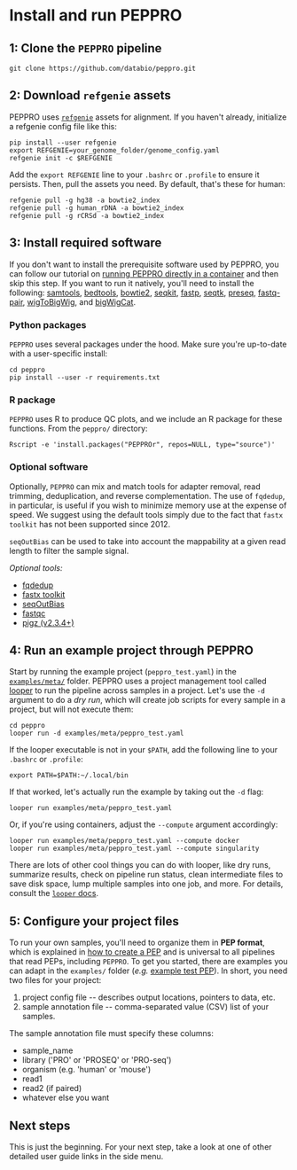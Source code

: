 # Install and run PEPPRO

## 1: Clone the `PEPPRO` pipeline

```
git clone https://github.com/databio/peppro.git
```
## 2: Download `refgenie` assets

PEPPRO uses [`refgenie`](http://refgenie.databio.org/) assets for alignment. If you haven't already, initialize a refgenie config file like this:

```console
pip install --user refgenie
export REFGENIE=your_genome_folder/genome_config.yaml
refgenie init -c $REFGENIE
```

Add the `export REFGENIE` line to your `.bashrc` or `.profile` to ensure it persists. Then, pull the assets you need. By default, that's these for human:

```console
refgenie pull -g hg38 -a bowtie2_index
refgenie pull -g human_rDNA -a bowtie2_index
refgenie pull -g rCRSd -a bowtie2_index
```

## 3: Install required software

If you don't want to install the prerequisite software used by PEPPRO, you can follow our tutorial on [running PEPPRO directly in a container](howto/use_container.md) and then skip this step. If you want to run it natively, you'll need to install the following: [samtools](http://www.htslib.org/), [bedtools](https://bedtools.readthedocs.io/en/latest/content/installation.html), [bowtie2](http://bowtie-bio.sourceforge.net/bowtie2/index.shtml), [seqkit](https://bioinf.shenwei.me/seqkit/), [fastp](https://github.com/OpenGene/fastp), [seqtk](https://github.com/lh3/seqtk), [preseq](http://smithlabresearch.org/software/preseq/), [fastq-pair](https://github.com/linsalrob/fastq-pair.git), [wigToBigWig](http://hgdownload.soe.ucsc.edu/admin/exe/), and [bigWigCat](http://hgdownload.soe.ucsc.edu/admin/exe/).


### Python packages

`PEPPRO` uses several packages under the hood. Make sure you're up-to-date with a user-specific install:

```{bash}
cd peppro
pip install --user -r requirements.txt
```

### R package

`PEPPRO` uses R to produce QC plots, and we include an R package for these functions. From the `peppro/` directory:
```console
Rscript -e 'install.packages("PEPPROr", repos=NULL, type="source")'
```

### Optional software

Optionally, `PEPPRO` can mix and match tools for adapter removal, read trimming, deduplication, and reverse complementation.  The use of `fqdedup`, in particular, is useful if you wish to minimize memory use at the expense of speed.  We suggest using the default tools simply due to the fact that `fastx toolkit` has not been supported since 2012.

`seqOutBias` can be used to take into account the mappability at a given read length to filter the sample signal.

*Optional tools:*

* [fqdedup](https://github.com/guertinlab/fqdedup)
* [fastx toolkit](http://hannonlab.cshl.edu/fastx_toolkit/)
* [seqOutBias](https://github.com/guertinlab/seqOutBias)
* [fastqc](https://www.bioinformatics.babraham.ac.uk/projects/download.html#fastqc)
* [pigz (v2.3.4+)](https://zlib.net/pigz/)

## 4: Run an example project through PEPPRO

Start by running the example project (`peppro_test.yaml`) in the [`examples/meta/`](https://github.com/databio/peppro/tree/master/examples/meta) folder. PEPPRO uses a project management tool called [looper](https://looper.databio.org) to run the pipeline across samples in a project. Let's use the `-d` argument to do a *dry run*, which will create job scripts for every sample in a project, but will not execute them:

```
cd peppro
looper run -d examples/meta/peppro_test.yaml
```

If the looper executable is not in your `$PATH`, add the following line to your `.bashrc` or `.profile`:
```
export PATH=$PATH:~/.local/bin
```
If that worked, let's actually run the example by taking out the `-d` flag:

```console
looper run examples/meta/peppro_test.yaml
```

Or, if you're using containers, adjust the `--compute` argument accordingly:

```console
looper run examples/meta/peppro_test.yaml --compute docker
looper run examples/meta/peppro_test.yaml --compute singularity
```

There are lots of other cool things you can do with looper, like dry runs, summarize results, check on pipeline run status, clean intermediate files to save disk space, lump multiple samples into one job, and more. For details, consult the [`looper` docs](http://looper.databio.org/).

## 5: Configure your project files

To run your own samples, you'll need to organize them in **PEP format**, which is explained in [how to create a PEP](https://pepkit.github.io/docs/home/) and is universal to all pipelines that read PEPs, including `PEPPRO`. To get you started, there are examples you can adapt in the `examples/` folder (*e.g.* [example test PEP](https://github.com/databio/peppro/tree/master/examples/meta/peppro_test.yaml)). In short, you need two files for your project:

  1. project config file -- describes output locations, pointers to data, etc.
  2. sample annotation file -- comma-separated value (CSV) list of your samples.

The sample annotation file must specify these columns:

- sample_name
- library ('PRO' or 'PROSEQ' or 'PRO-seq')
- organism (e.g. 'human' or 'mouse')
- read1
- read2 (if paired)
- whatever else you want

## Next steps

This is just the beginning. For your next step, take a look at one of other detailed user guide links in the side menu.
